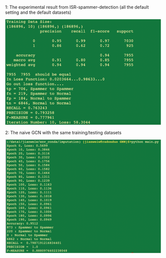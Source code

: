 1: The experimental result from ISR-spammer-detection (all the default setting and the default datasets)

![isr result](./ISR-spammer-detection/Results/isr.png)

2: The naive GCN with the same training/testing datasets

![naive gcn result](./ISR-spammer-detection/Results/naive_gcn.png)